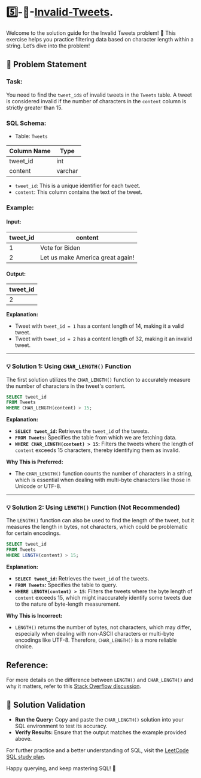 # 5️⃣-🚫-[Invalid-Tweets](https://leetcode.com/problems/invalid-tweets/?envType=study-plan-v2&envId=top-sql-50).

Welcome to the solution guide for the Invalid Tweets problem! 🚨 This exercise helps you practice filtering data based on character length within a string. Let’s dive into the problem!

## 📜 Problem Statement

### **Task:**  
You need to find the `tweet_id`s of invalid tweets in the `Tweets` table. A tweet is considered invalid if the number of characters in the `content` column is strictly greater than 15.

### **SQL Schema:**

- Table: `Tweets`

| Column Name | Type    |
|-------------|---------|
| tweet_id    | int     |
| content     | varchar |

- `tweet_id`: This is a unique identifier for each tweet.
- `content`: This column contains the text of the tweet.

### **Example:**

#### **Input:** 

| tweet_id | content                          |
|----------|----------------------------------|
| 1        | Vote for Biden                   |
| 2        | Let us make America great again! |

#### **Output:** 

| tweet_id |
|----------|
| 2        |

**Explanation:**  
- Tweet with `tweet_id = 1` has a content length of 14, making it a valid tweet.
- Tweet with `tweet_id = 2` has a content length of 32, making it an invalid tweet.

---

### 💡 Solution 1: Using `CHAR_LENGTH()` Function

The first solution utilizes the `CHAR_LENGTH()` function to accurately measure the number of characters in the tweet's content.

```sql
SELECT tweet_id
FROM Tweets
WHERE CHAR_LENGTH(content) > 15;
```

**Explanation:**
- **`SELECT tweet_id`:** Retrieves the `tweet_id` of the tweets.
- **`FROM Tweets`:** Specifies the table from which we are fetching data.
- **`WHERE CHAR_LENGTH(content) > 15`:** Filters the tweets where the length of `content` exceeds 15 characters, thereby identifying them as invalid.

**Why This is Preferred:**  
- The `CHAR_LENGTH()` function counts the number of characters in a string, which is essential when dealing with multi-byte characters like those in Unicode or UTF-8.

---

### 💡 Solution 2: Using `LENGTH()` Function (Not Recommended)

The `LENGTH()` function can also be used to find the length of the tweet, but it measures the length in bytes, not characters, which could be problematic for certain encodings.

```sql
SELECT tweet_id
FROM Tweets
WHERE LENGTH(content) > 15;
```

**Explanation:**
- **`SELECT tweet_id`:** Retrieves the `tweet_id` of the tweets.
- **`FROM Tweets`:** Specifies the table to query.
- **`WHERE LENGTH(content) > 15`:** Filters the tweets where the byte length of `content` exceeds 15, which might inaccurately identify some tweets due to the nature of byte-length measurement.

**Why This is Incorrect:**  
- `LENGTH()` returns the number of bytes, not characters, which may differ, especially when dealing with non-ASCII characters or multi-byte encodings like UTF-8. Therefore, `CHAR_LENGTH()` is a more reliable choice.

## **Reference:**  
For more details on the difference between `LENGTH()` and `CHAR_LENGTH()` and why it matters, refer to this [Stack Overflow discussion](https://stackoverflow.com/questions/1734334/mysql-length-vs-char-length?rq=1).


## 🎯 Solution Validation

- **Run the Query:** Copy and paste the `CHAR_LENGTH()` solution into your SQL environment to test its accuracy.
- **Verify Results:** Ensure that the output matches the example provided above.

For further practice and a better understanding of SQL, visit the [LeetCode SQL study plan](https://leetcode.com/studyplan/top-sql-50). 

Happy querying, and keep mastering SQL! 🚀
